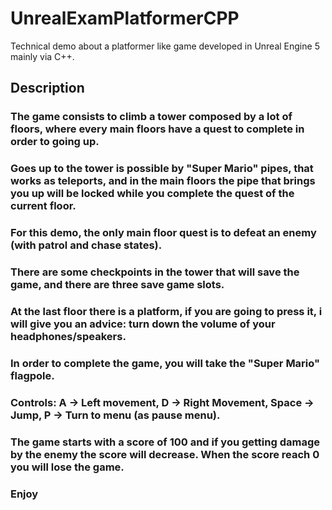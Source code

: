 # UnrealExamPlatformerCPP
Technical demo about a platformer like game developed in Unreal Engine 5 mainly via C++.
## Description
### The game consists to climb a tower composed by a lot of floors, where every main floors have a quest to complete in order to going up.
### Goes up to the tower  is possible by "Super Mario" pipes, that works as teleports, and in the main floors the pipe that brings you up will be locked while you complete the quest of the current floor.
### For this demo, the only main floor quest is to defeat an enemy (with patrol and chase states).
### There are some checkpoints in the tower that will save the game, and there are three save game slots.
### At the last floor there is a platform, if you are going to press it, i will give you an advice: turn down the volume of your headphones/speakers.
### In order to complete the game, you will take the "Super Mario" flagpole.
### Controls: A -> Left movement, D -> Right Movement, Space -> Jump, P -> Turn to menu (as pause menu).
### The game starts with a score of 100 and if you getting damage by the enemy the score will decrease. When the score reach 0 you will lose the game.

### Enjoy
